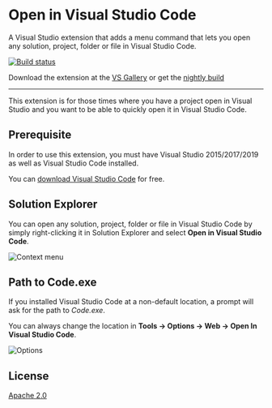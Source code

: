 # Open in Visual Studio Code
A Visual Studio extension that adds a menu command that
lets you open any solution, project, folder or file in
Visual Studio Code.

[![Build status](https://ci.appveyor.com/api/projects/status/hdd4uqjdqpq0f6lf?svg=true)](https://ci.appveyor.com/project/madskristensen/openinvscode)

Download the extension at the
[VS Gallery](https://visualstudiogallery.msdn.microsoft.com/33f6f3fd-68e8-4783-b934-ece91a08d265)
or get the
[nightly build](http://vsixgallery.com/extension/e99dde0e-e023-410d-bc5d-3f76db71e3f0/)

------------------------------------

This extension is for those times where you have a project
open in Visual Studio and you want to be able to quickly
open it in Visual Studio Code.

## Prerequisite
In order to use this extension, you must have Visual
Studio 2015/2017/2019 as well as Visual Studio Code installed.

You can
[download Visual Studio Code](https://code.visualstudio.com/)
for free.

## Solution Explorer
You can open any solution, project, folder or file in
Visual Studio Code by simply right-clicking it in Solution
Explorer and select
**Open in Visual Studio Code**.

![Context menu](art/context-menu.png)

## Path to Code.exe
If you installed Visual Studio Code at a non-default location,
a prompt will ask for the path to _Code.exe_.

You can always change the location in
**Tools -> Options -> Web -> Open In Visual Studio Code**.

![Options](art/options.png)

## License
[Apache 2.0](LICENSE)

